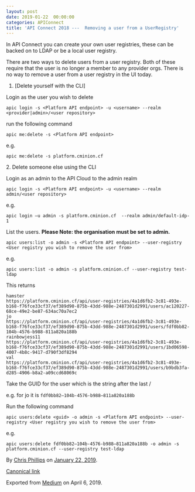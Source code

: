 ```yaml
---
layout: post
date: 2019-01-22  00:00:00
categories: APIConnect
title: 'API Connect 2018 ---  Removing a user from a UserRegistry'
---
```



In API Connect you can create your own user registries, these can be
backed on to LDAP or be a local user registry.

There are two ways to delete users from a user registry. Both of these
require that the user is no longer a member to any provider orgs. There
is no way to remove a user from a user registry in the UI today.

1.  [Delete yourself with the CLI]

Login as the user you wish to delete

```
apic login -s <Platform API endpoint> -u <username> --realm <provider|admin>/<user repository>
```

run the following command

```
apic me:delete -s <Platform API endpoint>
```

e.g.

```
apic me:delete -s platform.cminion.cf
```

2\. Delete someone else using the CLI

Login as an admin to the API Cloud to the admin realm

```
apic login -s <Platform API endpoint> -u <username> --realm admin/<user repository>
```

e.g.

```
apic login —u admin -s platform.cminion.cf  --realm admin/default-idp-1
```

List the users. **Please Note: the organisation must be set to admin.**

```
apic users:list -o admin -s <Platform API endpoint> --user-registry <User registry you wish to remove the user from>
```

e.g.

```
apic users:list -o admin -s platform.cminion.cf --user-registry test-ldap
```

This returns

```
hamster                                https://platform.cminion.cf/api/user-registries/4a1d6fb2-3c81-493e-b168-f76fce33cf37/ef389d90-875b-43dd-988e-2487301d2991/users/ac120227-68ce-49e2-be87-634ac70a7ec2
jo                                     https://platform.cminion.cf/api/user-registries/4a1d6fb2-3c81-493e-b168-f76fce33cf37/ef389d90-875b-43dd-988e-2487301d2991/users/fdf0bb82-104b-4576-b988-811a820a188b
rainbowjess11                          https://platform.cminion.cf/api/user-registries/4a1d6fb2-3c81-493e-b168-f76fce33cf37/ef389d90-875b-43dd-988e-2487301d2991/users/1bd06598-4007-4b8c-9417-d790f3df8294
val                                    https://platform.cminion.cf/api/user-registries/4a1d6fb2-3c81-493e-b168-f76fce33cf37/ef389d90-875b-43dd-988e-2487301d2991/users/b9bdb3fa-d285-4906-b8a2-a09ccd68069c
```

Take the GUID for the user which is the string after the last /

e.g. for jo it is `fdf0bb82–104b-4576-b988–811a820a188b`

Run the following command

```
apic users:delete <guid> -o admin -s <Platform API endpoint> --user-registry <User registry you wish to remove the user from>
```

e.g.

```
apic users:delete fdf0bb82–104b-4576-b988–811a820a188b -o admin -s platform.cminion.cf --user-registry test-ldap
```





By [Chris Phillips](https://medium.com/@cminion) on
[January 22, 2019](https://medium.com/p/3320a4728de5).

[Canonical
link](https://medium.com/@cminion/api-connect-2018-removing-a-user-from-a-userregistry-3320a4728de5)

Exported from [Medium](https://medium.com) on April 6, 2019.

